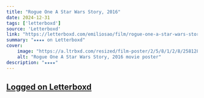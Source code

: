 ```yaml
---
title: "Rogue One A Star Wars Story, 2016"
date: 2024-12-31
tags: ['letterboxd']
source: 'Letterboxd'
link: "https://letterboxd.com/emiliosao/film/rogue-one-a-star-wars-story/"
summary: "★★★★ on Letterboxd"
cover:
    image: "https://a.ltrbxd.com/resized/film-poster/2/5/8/1/2/8/258128-rogue-one-a-star-wars-story-0-600-0-900-crop.jpg?v=eff30d0282"
    alt: "Rogue One A Star Wars Story, 2016 movie poster"
description: "★★★★"
---
```

## [Logged on Letterboxd](https://letterboxd.com/emiliosao/film/rogue-one-a-star-wars-story/)

